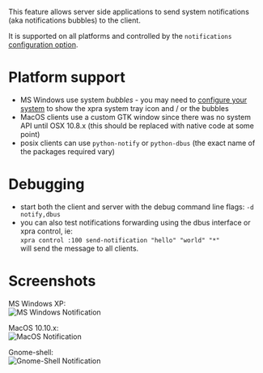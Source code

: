 This feature allows server side applications to send system notifications (aka notifications bubbles) to the client.

It is supported on all platforms and controlled by the `notifications` [configuration option](../Usage/Configuration.md).

# Platform support
* MS Windows use system _bubbles_ - you may need to [configure your system](http://www.howtogeek.com/75510/beginner-how-to-customize-and-tweak-your-system-tray-icons-in-windows-7/) to show the xpra system tray icon and / or the bubbles
* MacOS clients use a custom GTK window since there was no system API until OSX 10.8.x (this should be replaced with native code at some point)
* posix clients can use `python-notify` or `python-dbus` (the exact name of the packages required vary)


# Debugging
* start both the client and server with the debug command line flags: `-d notify,dbus`
* you can also test notifications forwarding using the dbus interface or xpra control, ie: \
`xpra control :100 send-notification "hello" "world" "*"` \
will send the message to all clients.

# Screenshots
MS Windows XP: \
![MS Windows Notification](http://xpra.org/images/win2-notification.png)

MacOS 10.10.x: \
![MacOS Notification](http://xpra.org/images/osx-notification.png)

Gnome-shell: \
![Gnome-Shell Notification](http://xpra.org/images/gnome-shell-notification.png)
